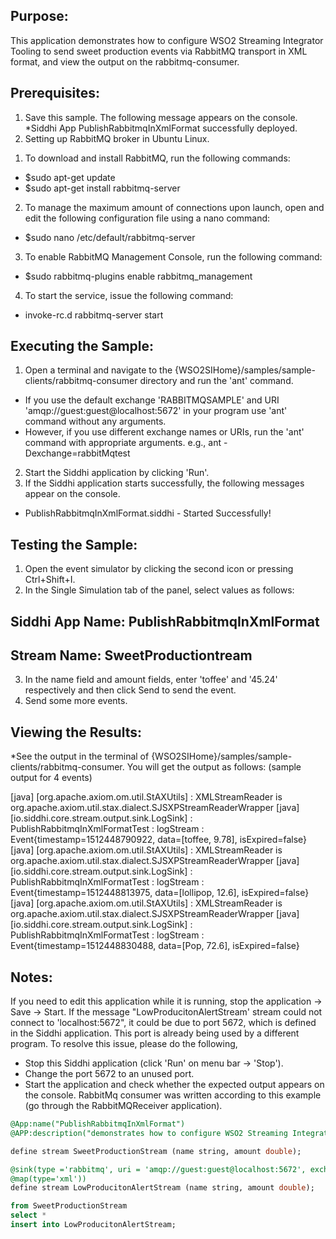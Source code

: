 
## Purpose:
This application demonstrates how to configure WSO2 Streaming Integrator Tooling to send sweet production events via RabbitMQ transport in XML format, and view the output on the rabbitmq-consumer.

## Prerequisites:
1) Save this sample. The following message appears on the console.
*Siddhi App PublishRabbitmqInXmlFormat successfully deployed.
2) Setting up RabbitMQ broker in Ubuntu Linux.
1. To download and install RabbitMQ, run the following commands:
* $sudo apt-get update
* $sudo apt-get install rabbitmq-server
2. To manage the maximum amount of connections upon launch, open and edit the following configuration file using a nano command:
* $sudo nano /etc/default/rabbitmq-server
3. To enable RabbitMQ Management Console, run the following command:
* $sudo rabbitmq-plugins enable rabbitmq_management
4. To start the service, issue the following command:
* invoke-rc.d rabbitmq-server start

## Executing the Sample:
1) Open a terminal and navigate to the {WSO2SIHome}/samples/sample-clients/rabbitmq-consumer directory and run the 'ant' command.
* If you use the default exchange 'RABBITMQSAMPLE' and URI 'amqp://guest:guest@localhost:5672' in your program use 'ant' command without any arguments.
* However, if you use different exchange names or URIs, run the 'ant' command with appropriate arguments.
e.g., ant -Dexchange=rabbitMqtest
2) Start the Siddhi application by clicking 'Run'.
3) If the Siddhi application starts successfully, the following messages appear on the console.
* PublishRabbitmqInXmlFormat.siddhi - Started Successfully!


## Testing the Sample:
1) Open the event simulator by clicking the second icon or pressing Ctrl+Shift+I.
2) In the Single Simulation tab of the panel, select values as follows:
## Siddhi App Name: PublishRabbitmqInXmlFormat
## Stream Name: SweetProductiontream
3) In the name field and amount fields, enter 'toffee' and '45.24' respectively and then click Send to send the event. 
4) Send some more events.



## Viewing the Results:
*See the output in the terminal of {WSO2SIHome}/samples/sample-clients/rabbitmq-consumer. You will get the output as follows:
(sample output for 4 events)

[java] [org.apache.axiom.om.util.StAXUtils] : XMLStreamReader is org.apache.axiom.util.stax.dialect.SJSXPStreamReaderWrapper
[java] [io.siddhi.core.stream.output.sink.LogSink] : PublishRabbitmqInXmlFormatTest : logStream : Event{timestamp=1512448790922, data=[toffee, 9.78], isExpired=false}
[java] [org.apache.axiom.om.util.StAXUtils] : XMLStreamReader is org.apache.axiom.util.stax.dialect.SJSXPStreamReaderWrapper
[java] [io.siddhi.core.stream.output.sink.LogSink] : PublishRabbitmqInXmlFormatTest : logStream : Event{timestamp=1512448813975, data=[lollipop, 12.6], isExpired=false}
[java] [org.apache.axiom.om.util.StAXUtils] : XMLStreamReader is org.apache.axiom.util.stax.dialect.SJSXPStreamReaderWrapper
[java] [io.siddhi.core.stream.output.sink.LogSink] : PublishRabbitmqInXmlFormatTest : logStream : Event{timestamp=1512448830488, data=[Pop, 72.6], isExpired=false}


## Notes:
If you need to edit this application while it is running, stop the application -> Save -> Start.
If the message "LowProducitonAlertStream' stream could not connect to 'localhost:5672", it could be due to port 5672, which is defined in the Siddhi application. This port is already being used by a different program. To resolve this issue, please do the following,
* Stop this Siddhi application (click 'Run' on menu bar -> 'Stop').
* Change the port 5672 to an unused port.
* Start the application and check whether the expected output appears on the console.
RabbitMq consumer was written according to this example (go through the RabbitMQReceiver application).

```sql
@App:name("PublishRabbitmqInXmlFormat")
@APP:description("demonstrates how to configure WSO2 Streaming Integrator Tooling to send sweet production events via RabbitMQ transport in XML format, and view the output on the rabbitmq-consumer")

define stream SweetProductionStream (name string, amount double);

@sink(type ='rabbitmq', uri = 'amqp://guest:guest@localhost:5672', exchange.name = 'RABBITMQSAMPLE',
@map(type='xml'))
define stream LowProducitonAlertStream (name string, amount double);

from SweetProductionStream
select *
insert into LowProducitonAlertStream;
```